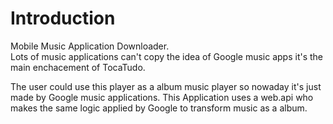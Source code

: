 # Introduction 
Mobile Music Application Downloader.
<br/>Lots of music applications can't copy the idea of Google music apps it's the main enchacement of TocaTudo.

The user could use this player as a album music player so nowaday it's just made by Google music applications.
This Application uses a web.api who makes the same logic applied by Google to transform music as a album. 
